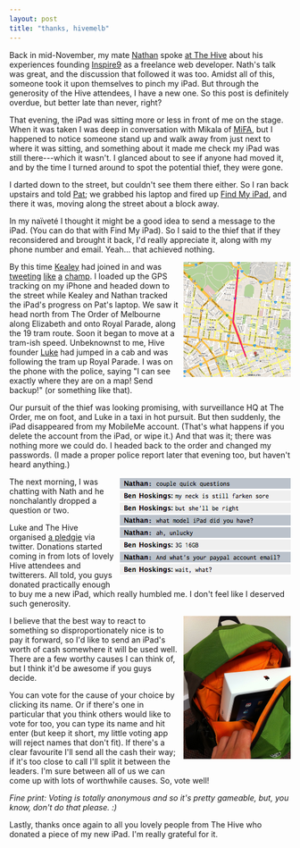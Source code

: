 ```yaml
---
layout: post
title: "thanks, hivemelb"
---
```


Back in mid-November, my mate [Nathan](http://twitter.com/nathan_scott) spoke [at The Hive](http://thehive.org.au/nathan-sampimon-from-inspire9/) about his experiences founding [Inspire9](http://twitter.com/inspire9) as a freelance web developer. Nath's talk was great, and the discussion that followed it was too. Amidst all of this, someone took it upon themselves to pinch my iPad. But through the generosity of the Hive attendees, I have a new one. So this post is definitely overdue, but better late than never, right?

That evening, the iPad was sitting more or less in front of me on the stage. When it was taken I was deep in conversation with Mikala of [MiFA](http://twitter.com/MiFAgallery), but I happened to notice someone stand up and walk away from just next to where it was sitting, and something about it made me check my iPad was still there---which it wasn't. I glanced about to see if anyone had moved it, and by the time I turned around to spot the potential thief, they were gone.

I darted down to the street, but couldn't see them there either. So I ran back upstairs and told [Pat](http://twitter.com/pat); we grabbed his laptop and fired up [Find My iPad](http://www.apple.com/mobileme/features/find-my-iphone.html), and there it was, moving along the street about a block away.

In my naïveté I thought it might be a good idea to send a message to the iPad. (You can do that with Find My iPad). So I said to the thief that if they reconsidered and brought it back, I'd really appreciate it, along with my phone number and email. Yeah... that achieved nothing.

<img src="/images/thanks-hivemelb/map.png" alt="Map of the approximate route the stolen iPad took" class="lightboxable" />

By this time [Kealey](http://twitter.com/kealey) had joined in and was [tweeting](http://twitter.com/kealey/status/4475673116672000) [like](http://twitter.com/kealey/status/4475681270403072) [a](http://twitter.com/kealey/status/4476389864505344) [champ](http://twitter.com/kealey/status/4477571194421248). I loaded up the GPS tracking on my iPhone and headed down to the street while Kealey and Nathan tracked the iPad's progress on Pat's laptop. We saw it head north from The Order of Melbourne along Elizabeth and onto Royal Parade, along the 19 tram route. Soon it began to move at a tram-ish speed. Unbeknownst to me, Hive founder [Luke](http://twitter.com/lukemccormack) had jumped in a cab and was following the tram up Royal Parade. I was on the phone with the police, saying "I can see exactly where they are on a map! Send backup!" (or something like that).

Our pursuit of the thief was looking promising, with surveillance HQ at The Order, me on foot, and Luke in a taxi in hot pursuit. But then suddenly, the iPad disappeared from my MobileMe account. (That's what happens if you delete the account from the iPad, or wipe it.) And that was it; there was nothing more we could do. I headed back to the order and changed my passwords. (I made a proper police report later that evening too, but haven't heard anything.)

<img src="/images/thanks-hivemelb/chat-with-nathan.png" alt="Chat with Nathan" class="chat" />

The next morning, I was chatting with Nath and he nonchalantly dropped a question or two.

Luke and The Hive organised [a pledgie](http://pledgie.com/campaigns/13960) via twitter. Donations started coming in from lots of lovely Hive attendees and twitterers. All told, you guys donated practically enough to buy me a new iPad, which really humbled me. I don't feel like I deserved such generosity.

<img src="/images/thanks-hivemelb/new-ipad.jpg" alt="My new iPad" class="lightboxable" />

I believe that the best way to react to something so disproportionately nice is to pay it forward, so I'd like to send an iPad's worth of cash somewhere it will be used well. There are a few worthy causes I can think of, but I think it'd be awesome if you guys decide.

You can vote for the cause of your choice by clicking its name. Or if there's one in particular that you think others would like to vote for too, you can type its name and hit enter (but keep it short, my little voting app will reject names that don't fit). If there's a clear favourite I'll send all the cash their way; if it's too close to call I'll split it between the leaders. I'm sure between all of us we can come up with lots of worthwhile causes. So, vote well!

<div id="vote">
  <ul class="results">
  </ul>
</div>

*Fine print: Voting is totally anonymous and so it's pretty gameable, but, you know, don't do that please. :)*

Lastly, thanks once again to all you lovely people from The Hive who donated a piece of my new iPad. I'm really grateful for it.

<style type="text/css" media="screen">
  img {
    margin-bottom: 1.5em;
  }
  img.lightboxable, img.chat {
    float: right;
    margin-left: 10px;
  }
  img.lightboxable {
    width: 38%;
  }
  ul.results li {
    list-style-type: none;
    overflow: hidden;
  }
  ul.results li input[type=submit]:disabled {
    color: #333;
    background: transparent;
    border: #bbb 1px solid;
  }
  ul.results li form,
  ul.results li p,
  ul.results li div.result {
    float: left;
  }
  ul.results li div.result {
    padding-top: 1px;
  }
  ul.results li div.result span {
    padding: 0 0.4em;
  }
  ul.results li p {
    margin: 0;
  }
  ul.results li div.count {
    float: left;
    line-height: 1;
    height: 1.2em;
    margin: 0.2em 0 0 0.4em;
    -webkit-border-radius: 3px;
    -moz-border-radius: 3px;
    -o-border-radius: 3px;
    border-radius: 3px;
    background-color: #197a9f;
  }
  ul.results li form {
    width: 7em;
    text-align: right;
    padding-right: 0.2em;
    border-right: #777 1px solid;
  }
  ul.results li.custom input[type=text] {
    -webkit-border-radius: 3px;
    -moz-border-radius: 3px;
    -o-border-radius: 3px;
    border-radius: 3px;
    background-color: #ccc;
    border: #777777 1px solid;
    padding: 0.2em 0;
    margin-bottom: 0.2em;
    width: 6em;
  }
  ul.results li.custom input[type=submit] {
    display: none;
  }
  input[type=submit], .button {
    color: #333;
    margin-bottom: 0.4em;
    -webkit-border-radius: 3px;
    -moz-border-radius: 3px;
    -o-border-radius: 3px;
    border-radius: 3px;
    background-color: #999;
    border: #777777 1px solid;
    background: -webkit-gradient(linear, left top, left bottom, from(#ccc), to(#888), color-stop(0.6, #999), color-stop(0.6, #909090), color-stop(0.85, #808080)); }
    input[type=submit][type=submit], .button[type=submit] {
      padding: 0.2em 0.2em; }
    input[type=submit]:hover, .button:hover {
      cursor: pointer;
      background: -webkit-gradient(linear, left top, left bottom, from(#989898), to(#606060), color-stop(0.6, #707070), color-stop(0.6, #666), color-stop(0.85, #585858)); }
    input[type=submit]:active, .button:active {
      background: -webkit-gradient(linear, left top, left bottom, from(#aaa), to(#666), color-stop(0.6, #777), color-stop(0.6, #707070), color-stop(0.85, #606060)); }
</style>

<script type="text/javascript" charset="utf-8">
  head.ready(function() {
    String.prototype.slugify = function() {
      return this.toLowerCase().replace(' ', '-').replace(/[^a-z0-9-]/i, '');
    };
    var get_results = function(callback) {
      $.ajax({
        url: '/thanks-hivemelb/results.jsonp',
        dataType: 'jsonp',
        success: callback
      });
    };
    var on_choice_submit = function() {
      var form = $(this);
      var action = form.attr('action');
      if (form.find('input[type=text]').length > 0) {
        action = "/thanks-hivemelb/vote.jsonp/" + form.find('input[type=text]').val();
      }
      $('ul.results li input[type=submit]').attr('disabled', 'disabled');
      $.ajax({
        url: action,
        type: 'POST',
        dataType: 'jsonp',
        success: function(data) {
          var total_count = 0;
          $(data).each(function(i, result) {
            total_count += parseInt(result.count);
          });
          $(data).each(function(i, result) {
            var add_result_to = function(elem) {
              elem.find('div.result').remove();
              return elem.append(
                $('<div />')
                  .addClass('result')
                  .data('count', result.count)
                  .append(
                    $('<span />').html(result.count),
                    $('<div />')
                      .addClass('count')
                      .css({width: '0'})
                      .animate({width: (400 * result.count / total_count) + 'px'}, 1000)
                  )
              );
            };
            $('ul.results li.custom').hide();
            if (form.parents('ul').children('li').filter('.' + result.choice.slugify()).length == 0) {
              $('ul.results').append(
                add_result_to($('<li />')
                  .addClass(result.choice.slugify())
                  .append(choice_form_for(result, function() {}))
                )
              );
              $('ul.results li input[type=submit]').attr('disabled', 'disabled');
            } else {
              add_result_to($('ul.results li.' + result.choice.slugify()));
            }
          });
        }
      });
      return false;
    };
    var choice_form_for = function(result, callback) {
      return $('<form />')
        .attr('method', 'post')
        .attr('action', '/thanks-hivemelb/vote.jsonp/' + result.choice)
        .append(
          $('<input />').attr('type', 'submit').attr('value', result.choice)
        ).submit(callback);
    };
    get_results(function(data) {
      $(data).each(function(i, result) {
        $('ul.results').append(
          $('<li />').addClass(
            result.choice.slugify()
          ).append(
            choice_form_for(result, on_choice_submit)
          )
        );
      });
      $('ul.results').append(
        $('<li />').addClass('custom').append(function() {
          var form = choice_form_for({choice: ''}, on_choice_submit);
          form.prepend(
            $('<input />').attr('type', 'text').attr('name', 'choice')
          );
          return form;
        }())
      );
    });
  });
</script>
